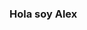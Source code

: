 ### Hola soy Alex

<!--
**AlexJhonathan/AlexJhonathan** is a ✨ _special_ ✨ repository because its `README.md` (this file) appears on your GitHub profile.

Here are some ideas to get you started:

- 🔭 Mi nombre es Alex Jhonathan Choque Olguera
- 🌱 Estudie en el colegio Jesús de Nazareth
- 👯 Me gusta escuchar música y jugar videojuegos
- 🤔 En el colegio fui muy bueno en matematicas
- 💬 Estudio Ingenieria de sistemas porque me gusta la tecnologia y la programacion
- 📫 Al salir de la universidad me gustaria desarrollar una pagina web por mi cuenta
-->
